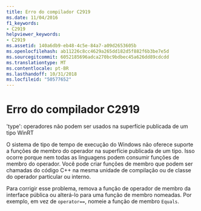 ```yaml
---
title: Erro do compilador C2919
ms.date: 11/04/2016
f1_keywords:
- C2919
helpviewer_keywords:
- C2919
ms.assetid: 140a6db9-eb48-4c5e-84a7-a09d2653605b
ms.openlocfilehash: ab11226c8cc4629a265dd182d5f882f6b3be7e5d
ms.sourcegitcommit: 6052185696adca270bc9bdbec45a626dd89cdcdd
ms.translationtype: MT
ms.contentlocale: pt-BR
ms.lasthandoff: 10/31/2018
ms.locfileid: "50577652"
---
```

# <a name="compiler-error-c2919"></a>Erro do compilador C2919

'type': operadores não podem ser usados na superfície publicada de um tipo WinRT

O sistema de tipo de tempo de execução do Windows não oferece suporte a funções de membro do operador na superfície publicada de um tipo. Isso ocorre porque nem todas as linguagens podem consumir funções de membro do operador. Você pode criar funções de membro que podem ser chamadas do código C++ na mesma unidade de compilação ou de classe do operador particular ou interno.

Para corrigir esse problema, remova a função de operador de membro da interface pública ou alterá-lo para uma função de membro nomeadas. Por exemplo, em vez de `operator==`, nomeie a função de membro `Equals`.
